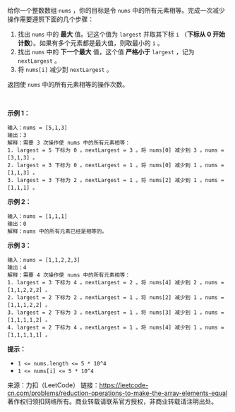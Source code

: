 给你一个整数数组 ```nums``` ，你的目标是令 ```nums``` 中的所有元素相等。完成一次减少操作需要遵照下面的几个步骤：

1. 找出 ```nums``` 中的 **最大** 值。记这个值为 ```largest``` 并取其下标 ```i``` （**下标从 0 开始计数**）。如果有多个元素都是最大值，则取最小的 ```i``` 。
2. 找出 ```nums``` 中的 **下一个最大** 值，这个值 **严格小于** ```largest``` ，记为 ```nextLargest``` 。
3. 将 ```nums[i]``` 减少到 ```nextLargest``` 。

返回使 ```nums``` 中的所有元素相等的操作次数。

 

**示例 1：**
```
输入：nums = [5,1,3]
输出：3
解释：需要 3 次操作使 nums 中的所有元素相等：
1. largest = 5 下标为 0 。nextLargest = 3 。将 nums[0] 减少到 3 。nums = [3,1,3] 。
2. largest = 3 下标为 0 。nextLargest = 1 。将 nums[0] 减少到 1 。nums = [1,1,3] 。
3. largest = 3 下标为 2 。nextLargest = 1 。将 nums[2] 减少到 1 。nums = [1,1,1] 。
```
**示例 2：**
```
输入：nums = [1,1,1]
输出：0
解释：nums 中的所有元素已经是相等的。
```
**示例 3：**
```
输入：nums = [1,1,2,2,3]
输出：4
解释：需要 4 次操作使 nums 中的所有元素相等：
1. largest = 3 下标为 4 。nextLargest = 2 。将 nums[4] 减少到 2 。nums = [1,1,2,2,2] 。
2. largest = 2 下标为 2 。nextLargest = 1 。将 nums[2] 减少到 1 。nums = [1,1,1,2,2] 。 
3. largest = 2 下标为 3 。nextLargest = 1 。将 nums[3] 减少到 1 。nums = [1,1,1,1,2] 。 
4. largest = 2 下标为 4 。nextLargest = 1 。将 nums[4] 减少到 1 。nums = [1,1,1,1,1] 。
```

**提示：**

* ```1 <= nums.length <= 5 * 10^4```
* ```1 <= nums[i] <= 5 * 10^4```

来源：力扣（LeetCode）
链接：https://leetcode-cn.com/problems/reduction-operations-to-make-the-array-elements-equal
著作权归领扣网络所有。商业转载请联系官方授权，非商业转载请注明出处。